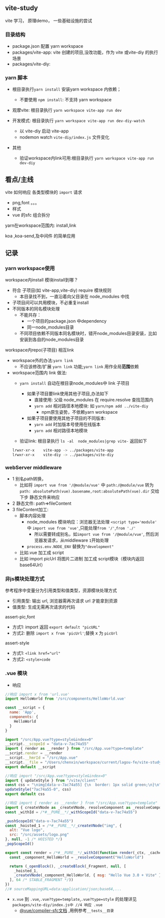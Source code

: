 ## vite-study
vite 学习， 原理demo， 一些基础设施的尝试
### 目录结构
- package.json 配置 yarn workspace 
- packages/vite-app: vite 创建的项目,没改功能，作为 vite 或vite-diy 的执行场景
- packages/vite-diy:

### yarn 脚本
- 根目录执行`yarn install` 安装yarn workspace 内依赖；
    - 不要使用 `npm install`: 不支持 yarn workspace
- 观摩vite: 根目录执行 `yarn workspace vite-app run dev`
- 开发模式: 根目录执行 `yarn workspace vite-app run dev-diy-watch`
    - 以 vite-diy 启动 vite-app
    - nodemon watch `vite-diy/index.js` 文件变化

- 其他
    - 验证workspace内link可用:根目录执行 `yarn workspace vite-app run dev-diy`

## 看点/主线
vite 如何响应 各类型模块的 `import` 请求
- png,font 。。。
- 样式
- vue 的sfc 组合拆分 

yarn在workspace范围内: install,link

koa ,koa-send,及中间件 的简单应用


## 记录
### yarn workspace使用
workspace内install 模块install到哪？
- 符合 子项目(如 vite-app,vite-diy)  require 模块规则
    - 本目录找不到，一直沿着向父目录在 node_modules 中找
- 子项目间可以共用模块，不必重复install
- 不同版本的同名模块处理
    - 不能共存：
        - 一个项目的package.json 中dependency
        - 同一node_modules目录
    - 不同项目依赖不同版本同名模块时，错开node_modules目录安装，比如安装到各自的node_modules目录

workspace内repo(子项目) 相互link
- workspace外的办法:`yarn link`
    - 不应该修改/扩展 `yarn link` 功能;`yarn link` 用作全局**范围**依赖
- workspace范围内 link 做法:  
    - `yarn install` 自动在根目录node_modules中 link 子项目
        - 如果子项目要link使用其他子项目,办法如下
            - 直接使用: 父级 node_modules 在 require.resolve 查找范围内
            - `yarn add` 相对路径本地模块: 如 `yarn/npm add ../vite-diy`
                - npm原生姿势，不依赖yarn workspace
        -  如果子项目要使用其他子项目的不同版本: 
            - `yarn add` 时加版本号使用在线版本
            - `yarn add` 相对路径本地模块

    - 验证link: 根目录执行 `ls -al  node_modules|grep vite-` 返回如下
    ```sh 
    lrwxr-xr-x    vite-app -> ../packages/vite-app
    lrwxr-xr-x    vite-diy -> ../packages/vite-diy
    ```

### webServer middleware
- 1 别名path转换，
    - 比如将 `import vue from '/@module/vue'` 中 `path:/@module/vue` 转为 `path: absolutePath(vue).basename,root:absolutePath(vue).dir` 交给下步 静态文件来响应
- 2 静态文件: path=>fileContent
- 3 fileContent加工: 
    - 脚本内容处理
        - node_modules 模块响应：浏览器无法处理 `<script type='module' ` 中 `import vue from 'vue'`,只能处理`from '/'`,`from './'`
            - 所以需要转成别名，如`import vue from '/@module/vue'`, 然后浏览器发请求，从middleware `1`开始处理
        - `process.env.NODE_ENV` 替换为`"development"`
    - 比如.vue 加工成 script
    - 比如 import picUrl 将图片二进制 加工成 script模块（模块内返回base64Url）
 

### 非js模块处理方式
参考程序中变量分为引用类型和值类型，资源模块处理方式
- 引用类型: 输出 url, 浏览器需再次请求 url 才能拿到资源
- 值类型: 生成无需再次请求的代码


assert-pic,font
- 方式1: import 返回 `export default "picURL"`
- 方式2: 删除 `import x from 'picUrl'`;替换 x 为 `picUrl` 

assert-style
- 方式1: `<link href="url"` 
- 方式2: `<style>code`

### .vue 模块
- 响应
```js
//响应 import x from 'url.vue'
import HelloWorld from '/src/components/HelloWorld.vue'

const __script = {
  name: 'App',
  components: {
    HelloWorld
  }
}

import "/src/App.vue?type=style&index=0"
__script.__scopeId = "data-v-7ac74a55"
import { render as __render } from "/src/App.vue?type=template"
__script.render = __render
__script.__hmrId = "/src/App.vue"
__script.__file = "/Users/chenxin/workspace/current/lagou-fe/vite-study/packages/vite-app/src/App.vue"
export default __script
```
```js
//响应 import "/src/App.vue?type=style&index=0"
import { updateStyle } from "/vite/client"
const css = "\nimg[data-v-7ac74a55] {\n  border: 1px solid green;\n}\n"
updateStyle("7ac74a55-0", css)
export default css
```
```js
//响应 import { render as __render } from "/src/App.vue?type=template"
import { createVNode as _createVNode, resolveComponent as _resolveComponent, Fragment as _Fragment, openBlock as _openBlock, createBlock as _createBlock, withScopeId as _withScopeId, pushScopeId as _pushScopeId, popScopeId as _popScopeId } from "/@modules/vue.js"
const _withId = /*#__PURE__*/_withScopeId("data-v-7ac74a55")

_pushScopeId("data-v-7ac74a55")
const _hoisted_1 = /*#__PURE__*/_createVNode("img", {
  alt: "Vue logo",
  src: "/src/assets/logo.png"
}, null, -1 /* HOISTED */)
_popScopeId()

export const render = /*#__PURE__*/_withId(function render(_ctx, _cache, $props, $setup, $data, $options) {
  const _component_HelloWorld = _resolveComponent("HelloWorld")

  return (_openBlock(), _createBlock(_Fragment, null, [
    _hoisted_1,
    _createVNode(_component_HelloWorld, { msg: "Hello Vue 3.0 + Vite" })
  ], 64 /* STABLE_FRAGMENT */))
})
//# sourceMappingURL=data:application/json;base64,...
```
- `x.vue` 到 `.vue`,`.vue?type=template`,`.vue?type=style` 的处理详见 `packages/vite-diy/index.js中 //4 响应 .vue`
    - [@vue/compiler-sfc文档](https://github.com/vuejs/vue-next/tree/master/packages/compiler-sfc) ,用例参考`__tests__目录`

